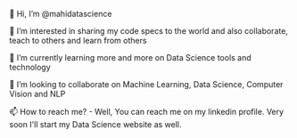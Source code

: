 👋 Hi, I’m @mahidatascience

👀 I’m interested in sharing my code specs to the world and also collaborate, teach to others and learn from others

🌱 I’m currently learning more and more on Data Science tools and technology

💞️ I’m looking to collaborate on Machine Learning, Data Science, Computer Vision and NLP

📫 How to reach me? - Well, You can reach me on my linkedin profile. Very soon I'll start my Data Science website as well.

<!---
mahidatascience/mahidatascience is a ✨ special ✨ repository because its `README.md` (this file) appears on your GitHub profile.
You can click the Preview link to take a look at your changes.
--->
